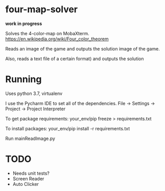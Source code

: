 # four-map-solver

**work in progress**

Solves the 4-color-map on MobaXterm.
https://en.wikipedia.org/wiki/Four_color_theorem

Reads an image of the game and outputs the solution image of the game.

Also, reads a text file of a certain format) and outputs the solution

# Running

Uses python 3.7, virtualenv

I use the Pycharm IDE to set all of the dependencies.
File -> Settings -> Project -> Project Interpreter

To get package requirements:
your_env/pip freeze > requirements.txt

To install packages:
your_env/pip install -r requirements.txt

Run mainReadImage.py

# TODO

- Needs unit tests?
- Screen Reader
- Auto Clicker

